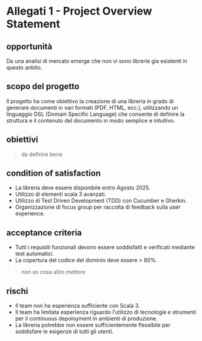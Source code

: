 # Allegati 1 - Project Overview Statement

## opportunità

Da una analisi di mercato emerge che non vi sono librerie gia esistenti in questo anbito.

## scopo del progetto

Il progetto ha come obiettivo la creazione di una libreria in grado di generare documenti in vari formati (PDF, HTML, ecc.), utilizzando un linguaggio DSL (Domain Specific Language) che consente di definire la struttura e il contenuto del documento in modo semplice e intuitivo.

## obiettivi
 
> da definire bene
> 
> 

## condition of satisfaction

- La libreria deve essere disponibile entro Agosto 2025.
- Utilizzo di elementi scala 3 avanzati.
- Utilizzo di Test Driven Development (TDD) con Cucumber e Gherkin.
- Organizzazione di focus group per raccolta di feedback sulla user experience.

## acceptance criteria

- Tutti i requisiti funzionali devono essere soddisfatti e verificati mediante test automatici.
- La copertura del codice del dominio deve essere > 80%.
> non so cosa altro mettere

## rischi

- Il team non ha esperienza sufficiente con Scala 3.
- Il team ha limitata esperienza riguardo l’utilizzo di tecnologie e strumenti per il continuous depoloyment in ambienti di produzione.
- La libreria potrebbe non essere sufficientemente flessibile per soddisfare le esigenze di tutti gli utenti.
